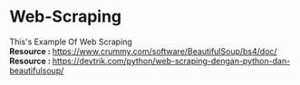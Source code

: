# Web-Scraping
This's Example Of Web Scraping
<br>
<b>Resource : </b> https://www.crummy.com/software/BeautifulSoup/bs4/doc/
<br>
<b>Resource : </b> https://devtrik.com/python/web-scraping-dengan-python-dan-beautifulsoup/

